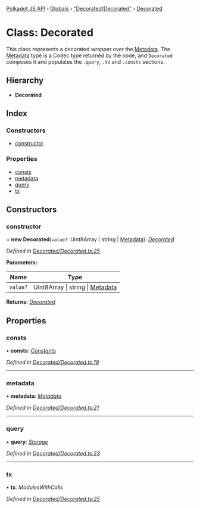 [Polkadot JS API](../README.md) › [Globals](../globals.md) › ["Decorated/Decorated"](../modules/_decorated_decorated_.md) › [Decorated](_decorated_decorated_.decorated.md)

# Class: Decorated

This class represents a decorated wrapper over the [Metadata](_metadata_metadata_.metadata.md). The
[Metadata](_metadata_metadata_.metadata.md) type is a Codec type returned by the node, and `Decorated`
composes it and populates the `.query`, `.tx` and `.consts` sections.

## Hierarchy

* **Decorated**

## Index

### Constructors

* [constructor](_decorated_decorated_.decorated.md#constructor)

### Properties

* [consts](_decorated_decorated_.decorated.md#consts)
* [metadata](_decorated_decorated_.decorated.md#metadata)
* [query](_decorated_decorated_.decorated.md#query)
* [tx](_decorated_decorated_.decorated.md#tx)

## Constructors

###  constructor

\+ **new Decorated**(`value?`: Uint8Array | string | [Metadata](_metadata_metadata_.metadata.md)): *[Decorated](_decorated_decorated_.decorated.md)*

*Defined in [Decorated/Decorated.ts:25](https://github.com/polkadot-js/api/blob/be4b9a4133/packages/metadata/src/Decorated/Decorated.ts#L25)*

**Parameters:**

Name | Type |
------ | ------ |
`value?` | Uint8Array &#124; string &#124; [Metadata](_metadata_metadata_.metadata.md) |

**Returns:** *[Decorated](_decorated_decorated_.decorated.md)*

## Properties

###  consts

• **consts**: *[Constants](../modules/_decorated_types_.md#constants)*

*Defined in [Decorated/Decorated.ts:19](https://github.com/polkadot-js/api/blob/be4b9a4133/packages/metadata/src/Decorated/Decorated.ts#L19)*

___

###  metadata

• **metadata**: *[Metadata](_metadata_metadata_.metadata.md)*

*Defined in [Decorated/Decorated.ts:21](https://github.com/polkadot-js/api/blob/be4b9a4133/packages/metadata/src/Decorated/Decorated.ts#L21)*

___

###  query

• **query**: *[Storage](../interfaces/_decorated_types_.storage.md)*

*Defined in [Decorated/Decorated.ts:23](https://github.com/polkadot-js/api/blob/be4b9a4133/packages/metadata/src/Decorated/Decorated.ts#L23)*

___

###  tx

• **tx**: *ModulesWithCalls*

*Defined in [Decorated/Decorated.ts:25](https://github.com/polkadot-js/api/blob/be4b9a4133/packages/metadata/src/Decorated/Decorated.ts#L25)*
